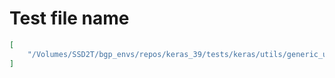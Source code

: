 # Test file name

```json
[
    "/Volumes/SSD2T/bgp_envs/repos/keras_39/tests/keras/utils/generic_utils_test.py"
]
```
